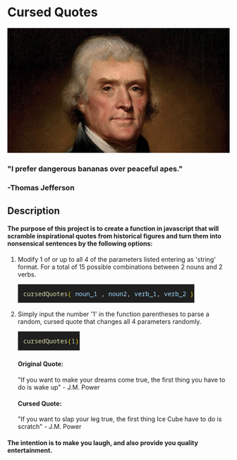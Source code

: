 # Cursed Quotes

![Thomas Jefferson](./Images/Thomas%20Jefferson.jpg)

### "I prefer dangerous bananas over peaceful apes." 
### -Thomas Jefferson



## Description
#### The purpose of this project is to create a function in javascript that will scramble inspirational quotes from historical figures and turn them into nonsensical sentences by the following options:

1. Modify 1 of or up to all 4 of the parameters listed entering as 'string' format. For a total of 15 possible combinations between 2 nouns and 2 verbs.

    
    ![parameter_picker](./Images/ParameterPicker.png)

2. Simply input the number '1' in the function parentheses to parse a random, cursed quote that changes all 4 parameters randomly.

    ![cursedQuotes_1](./Images/cursedquotes_1.png)

    #### Original Quote: 
    "If you want to make your dreams come true, the first thing you have to do is wake up" - J.M. Power
    #### Cursed Quote: 
    "If you want to slap your leg true, the first thing Ice Cube have to do is scratch" - J.M. Power

#### The intention is to make you laugh, and also provide you quality entertainment.